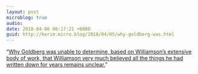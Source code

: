 ```yaml
---
layout: post
microblog: true
audio: 
date: 2018-04-06 06:17:21 +0800
guid: http://kerim.micro.blog/2018/04/05/why-goldberg-was.html
---
```

“[Why Goldberg was unable to determine, based on Williamson’s extensive body of work, that Williamson very much believed all the things he had written down for years remains unclear.](https://m.huffpost.com/us/entry/us_5ac66563e4b09d0a1191532b?ncid=engmodushpmg00000003)” 
